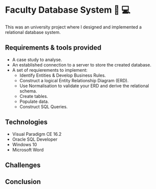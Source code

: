 # Faculty Database System :office: :computer:

This was an university project where I designed and implemented a relational database system. 

## Requirements & tools provided 

 * A case study to analyse.
 * An established connection to a server to store the created database.
 * A set of requierements to implement:
    - Identify Entities & Develop Business Rules.
    - Construct a logical Entity Relationship Diagram (ERD).  
    - Use Normalisation to validate your ERD and derive the relational schema.
    - Create tables.
    - Populate data. 
    - Construct SQL Queries. 
    
 

## Technologies 
  * Visual Paradigm CE 16.2
  * Oracle SQL  Developer 
  * Windows 10
  * Microsoft Word 



## Challenges 

## Conclusion 
